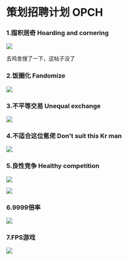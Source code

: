 # 策划招聘计划   OPCH


### 1.囤积居奇   Hoarding and cornering

![](https://github.com/DreamingCats/GenshitJokes/raw/main/genshitjokes/策划招聘计划/囤积居奇.jpg)

去鸡舍搜了一下，这帖子没了

### 2.饭圈化   Fandomize

![](https://github.com/DreamingCats/GenshitJokes/raw/main/genshitjokes/策划招聘计划/饭圈化.jpg)

### 3.不平等交易   Unequal exchange

![](https://github.com/DreamingCats/GenshitJokes/raw/main/genshitjokes/策划招聘计划/不平等交易.jpg)

### 4.不适合这位氪佬   Don't suit this Kr man

![](https://github.com/DreamingCats/GenshitJokes/raw/main/genshitjokes/策划招聘计划/不适合这位氪佬.jpg)

### 5.良性竞争   Healthy competition

![](https://github.com/DreamingCats/GenshitJokes/raw/main/genshitjokes/策划招聘计划/良性竞争1.jpg)

![](https://github.com/DreamingCats/GenshitJokes/raw/main/genshitjokes/策划招聘计划/良性竞争2.jpg)

### 6.9999倍率

![](https://github.com/DreamingCats/GenshitJokes/raw/main/genshitjokes/策划招聘计划/9999倍率.jpg)

### 7.FPS游戏

![](https://github.com/DreamingCats/GenshitJokes/raw/main/genshitjokes/策划招聘计划/FPS游戏.jpg)